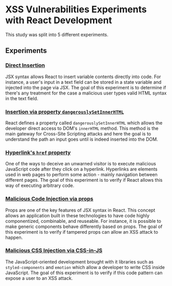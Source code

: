 # XSS Vulnerabilities Experiments with React Development

This study was split into 5 different experiments.

## Experiments

### [Direct Insertion](/frontend/src/pages/plain-tag)

JSX syntax allows React to insert variable contents directly into code. For instance, a user's input in a text field can be stored in a state variable and injected into the page via JSX. The goal of this experiment is to determine if there's any treatment for the case a malicious user types valid HTML syntax in the text field.

### [Insertion via property `dangerouslySetInnerHTML`](/frontend/src/pages/inner-html/)

React defines a property called `dangerouslySetInnerHTML` which allows the developer direct access to DOM's `innerHTML` method. This method is the main gateway for Cross-Site Scripting attacks and here the goal is to understand the path an input goes until is indeed inserted into the DOM.

### [Hyperlink's `href` property](/frontend/src/pages/href-abuse/)

One of the ways to deceive an unwarned visitor is to execute malicious JavaScript code after they click on a hyperlink. Hyperlinks are elements used in web pages to perform some action - mainly navigation between different pages. The goal of this experiment is to verify if React allows this way of executing arbitrary code.

### [Malicious Code Injection via props](/frontend/src/pages/prop-spreading/)

Props are one of the key features of JSX syntax in React. This concept allows an application built in these technologies to have code highly componentized, combinable, and reuseable. For instance, it is possible to make generic components behave differently based on props. The goal of this experiment is to verify if tampered props can allow an XSS attack to happen.

### [Malicious CSS Injection via CSS-in-JS](/frontend/src/pages/css-in-js/)

The JavaScript-oriented development brought with it libraries such as `styled-components` and `emotion` which allow a developer to write CSS inside JavaScript. The goal of this experiment is to verify if this code pattern can expose a user to an XSS attack.